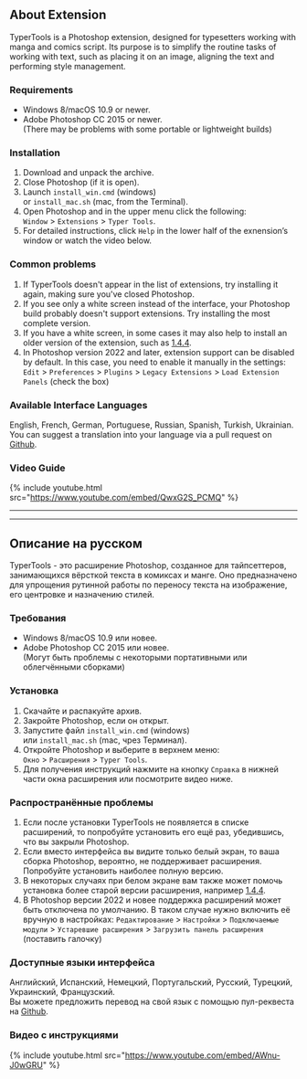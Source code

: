 ## About Extension

TyperTools is a Photoshop extension, designed for typesetters working with manga and comics script. Its purpose is to simplify the routine tasks of working with text, such as placing it on an image, aligning the text and performing style management.

### Requirements

* Windows 8/macOS 10.9 or newer.
* Adobe Photoshop CC 2015 or newer.  
(There may be problems with some portable or lightweight builds)

### Installation

1. Download and unpack the archive.
2. Close Photoshop (if it is open).
3. Launch ``install_win.cmd`` (windows)  
or ``install_mac.sh`` (mac, from the Terminal).
4. Open Photoshop and in the upper menu click the following:  
``Window`` > ``Extensions`` > ``Typer Tools``.
5. For detailed instructions, click ``Help`` in the lower half of the exnension’s window or watch the video below.

### Common problems

1. If TyperTools doesn't appear in the list of extensions, try installing it again, making sure you've closed Photoshop.
2. If you see only a white screen instead of the interface, your Photoshop build probably doesn't support extensions. Try installing the most complete version.
3. If you have a white screen, in some cases it may also help to install an older version of the extension, such as [1.4.4](https://swirt.github.io/typertools/builds/typertools-1.4.4.zip).
4. In Photoshop version 2022 and later, extension support can be disabled by default. In this case, you need to enable it manually in the settings:
``Edit`` > ``Preferences`` > ``Plugins`` > ``Legacy Extensions`` > ``Load Extension Panels`` (check the box)

### Available Interface Languages

English, French, German, Portuguese, Russian, Spanish, Turkish, Ukrainian.  
You can suggest a translation into your language via a pull request on [Github](https://github.com/Swirt/typertools-src).

### Video Guide

{% include youtube.html src="https://www.youtube.com/embed/QwxG2S_PCMQ" %}


---
---

## Описание на русском

TyperTools - это расширение Photoshop, созданное для тайпсеттеров, занимающихся вёрсткой текста в комиксах и манге. Оно предназначено для упрощения рутинной работы по переносу текста на изображение, его центровке и назначению стилей.

### Требования

* Windows 8/macOS 10.9 или новее.
* Adobe Photoshop CC 2015 или новее.  
(Могут быть проблемы с некоторыми портативными или облегчёнными сборками)

### Установка

1. Скачайте и распакуйте архив.
2. Закройте Photoshop, если он открыт.
3. Запустите файл ``install_win.cmd`` (windows)  
или ``install_mac.sh`` (mac, чрез Терминал).
4. Откройте Photoshop и выберите в верхнем меню:  
``Окно`` > ``Расширения`` > ``Typer Tools``.
5. Для получения инструкций нажмите на кнопку ``Справка`` в нижней части окна расширения или посмотрите видео ниже.

### Распространённые проблемы

1. Если после установки TyperTools не появляется в списке расширений, то попробуйте установить его ещё раз, убедившись, что вы закрыли Photoshop.
2. Если вместо интерфейса вы видите только белый экран, то ваша сборка Photoshop, вероятно, не поддерживает расширения. Попробуйте установить наиболее полную версию.
3. В некоторых случаях при белом экране вам также может помочь установка более старой версии расширения, например [1.4.4](https://swirt.github.io/typertools/builds/typertools-1.4.4.zip).
4. В Photoshop версии 2022 и новее поддержка расширений может быть отключена по умолчанию. В таком случае нужно включить её вручную в настройках:
``Редактирование`` > ``Настройки`` > ``Подключаемые модули`` > ``Устаревшие расширения`` > ``Загрузить панель расширения`` (поставить галочку)

### Доступные языки интерфейса

Английский, Испанский, Немецкий, Португальский, Русский, Турецкий, Украинский, Французский.  
Вы можете предложить перевод на свой язык с помощью пул-реквеста на [Github](https://github.com/Swirt/typertools-src).

### Видео с инструкциями

{% include youtube.html src="https://www.youtube.com/embed/AWnu-J0wGRU" %}
